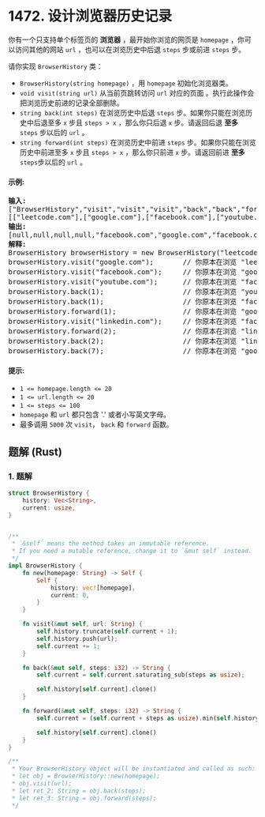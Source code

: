 # 1472. 设计浏览器历史记录
你有一个只支持单个标签页的 **浏览器** ，最开始你浏览的网页是 `homepage` ，你可以访问其他的网站 `url` ，也可以在浏览历史中后退 `steps` 步或前进 `steps` 步。

请你实现 `BrowserHistory` 类：
* `BrowserHistory(string homepage)` ，用 `homepage` 初始化浏览器类。
* `void visit(string url)` 从当前页跳转访问 `url` 对应的页面  。执行此操作会把浏览历史前进的记录全部删除。
* `string back(int steps)` 在浏览历史中后退 `steps` 步。如果你只能在浏览历史中后退至多 `x` 步且 `steps > x` ，那么你只后退 `x` 步。请返回后退 **至多** `steps` 步以后的 `url` 。
* `string forward(int steps)` 在浏览历史中前进 `steps` 步。如果你只能在浏览历史中前进至多 `x` 步且 `steps > x` ，那么你只前进 `x` 步。请返回前进 **至多** `steps`步以后的 `url` 。

#### 示例:
<pre>
<strong>输入:</strong>
["BrowserHistory","visit","visit","visit","back","back","forward","visit","forward","back","back"]
[["leetcode.com"],["google.com"],["facebook.com"],["youtube.com"],[1],[1],[1],["linkedin.com"],[2],[2],[7]]
<strong>输出:</strong>
[null,null,null,null,"facebook.com","google.com","facebook.com",null,"linkedin.com","google.com","leetcode.com"]
<strong>解释:</strong>
BrowserHistory browserHistory = new BrowserHistory("leetcode.com");
browserHistory.visit("google.com");       // 你原本在浏览 "leetcode.com" 。访问 "google.com"
browserHistory.visit("facebook.com");     // 你原本在浏览 "google.com" 。访问 "facebook.com"
browserHistory.visit("youtube.com");      // 你原本在浏览 "facebook.com" 。访问 "youtube.com"
browserHistory.back(1);                   // 你原本在浏览 "youtube.com" ，后退到 "facebook.com" 并返回 "facebook.com"
browserHistory.back(1);                   // 你原本在浏览 "facebook.com" ，后退到 "google.com" 并返回 "google.com"
browserHistory.forward(1);                // 你原本在浏览 "google.com" ，前进到 "facebook.com" 并返回 "facebook.com"
browserHistory.visit("linkedin.com");     // 你原本在浏览 "facebook.com" 。 访问 "linkedin.com"
browserHistory.forward(2);                // 你原本在浏览 "linkedin.com" ，你无法前进任何步数。
browserHistory.back(2);                   // 你原本在浏览 "linkedin.com" ，后退两步依次先到 "facebook.com" ，然后到 "google.com" ，并返回 "google.com"
browserHistory.back(7);                   // 你原本在浏览 "google.com"， 你只能后退一步到 "leetcode.com" ，并返回 "leetcode.com"
</pre>

#### 提示:
* `1 <= homepage.length <= 20`
* `1 <= url.length <= 20`
* `1 <= steps <= 100`
* `homepage` 和 `url` 都只包含 '.' 或者小写英文字母。
* 最多调用 `5000` 次 `visit`， `back` 和 `forward` 函数。

## 题解 (Rust)

### 1. 题解
```Rust
struct BrowserHistory {
    history: Vec<String>,
    current: usize,
}


/**
 * `&self` means the method takes an immutable reference.
 * If you need a mutable reference, change it to `&mut self` instead.
 */
impl BrowserHistory {
    fn new(homepage: String) -> Self {
        Self {
            history: vec![homepage],
            current: 0,
        }
    }

    fn visit(&mut self, url: String) {
        self.history.truncate(self.current + 1);
        self.history.push(url);
        self.current += 1;
    }

    fn back(&mut self, steps: i32) -> String {
        self.current = self.current.saturating_sub(steps as usize);

        self.history[self.current].clone()
    }

    fn forward(&mut self, steps: i32) -> String {
        self.current = (self.current + steps as usize).min(self.history.len() - 1);

        self.history[self.current].clone()
    }
}

/**
 * Your BrowserHistory object will be instantiated and called as such:
 * let obj = BrowserHistory::new(homepage);
 * obj.visit(url);
 * let ret_2: String = obj.back(steps);
 * let ret_3: String = obj.forward(steps);
 */
```

